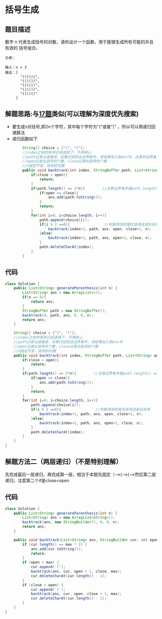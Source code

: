 # 括号生成

## 题目描述
数字 n 代表生成括号的对数，请你设计一个函数，用于能够生成所有可能的并且 有效的 括号组合。
 

    示例：

    输入：n = 3
    输出：[
           "((()))",
           "(()())",
           "(())()",
           "()(())",
           "()()()"
         ]

## 解题思路:与[17题](https://github.com/chenfachen/leetcode/blob/main/%E5%9B%9E%E6%BA%AF%E7%AE%97%E6%B3%95/17.%E7%94%B5%E8%AF%9D%E5%8F%B7%E7%A0%81%E7%9A%84%E5%AD%97%E6%AF%8D%E7%BB%84%E5%90%88.md)类似(可以理解为深度优先搜索)
* 要生成n对括号,即2n个字符，其中每个字符为"("或者")" 。所以可以用递归回溯算法
* 递归函数如下
```java
        String[] choice = {")", "("};
        //index之前的括号已经选择了，不用担心
        //path记录沿途路径，如果已经到达边界条件，将结果加入到ans中，这里的边界条件为index==2*n或者path.length() == 2*n。其中如果此时左括号数量open等于右括号数量，将路径path加入到结果中，否则直接return结束。
        //open记录左括号的个数，close记录右括号的个数
        //n固定不变，括号的对数
        public void backtrack(int index, StringBuffer path, List<String> ans, int open, int close, int n){
            if(close > open){
                return;
            }
            if(path.length() == 2*n){        //注意边界条件是path.length() == 2*n或者index==2*n而不是2*n+1
                if(open == close){
                    ans.add(path.toString());     
                }
                return;
            }
            for(int i=0; i<choice.length; i++){
                path.append(choice[i]);
                if(i % 2 ==0){                //判断添加的是左括号还是右括号
                    backtrack(index+1, path, ans, open, close+1, n);                
                }else{
                    backtrack(index+1, path, ans, open+1, close, n);
                }
                path.deleteCharAt(index);
            }
        }
```

## 代码

```java
class Solution {
    public List<String> generateParenthesis(int n) {
        List<String> ans = new ArrayList<>();
        if(n == 0){
            return ans;
        }
        StringBuffer path = new StringBuffer();
        backtrack(0, path, ans, 0, 0, n);
        return ans;
    }

    String[] choice = {")", "("};
    //index之前的括号已经选择了，不用担心
    //path记录沿途路径，如果已经到达边界条件，将结果加入到ans中
    //open记录左括号的个数，close记录右括号的个数
    //n固定不变，括号的对数
    public void backtrack(int index, StringBuffer path, List<String> ans, int open, int close, int n){
        if(close > open){
            return;
        }
        if(path.length() == 2*n){        //注意边界条件是path.length() == 2*n或者index==2*n而不是2*n+1
            if(open == close){
                ans.add(path.toString());     
            }
            return;
        }
        for(int i=0; i<choice.length; i++){
            path.append(choice[i]);
            if(i % 2 ==0){                //判断添加的是左括号还是右括号
                backtrack(index+1, path, ans, open, close+1, n);                
            }else{
                backtrack(index+1, path, ans, open+1, close, n);
            }
            path.deleteCharAt(index);
        }
    }
}
```

## 解题方法二（两层递归）（不是特别理解）
先完成最后一层递归，再完成第一层，相当于本题先固定（——>(——>(——>然后第二层递归，注意第二个if是close<open

## 代码
```java
class Solution {
    public List<String> generateParenthesis(int n) {
        List<String> ans = new ArrayList<String>();
        backtrack(ans, new StringBuilder(), 0, 0, n);
        return ans;
    }

    public void backtrack(List<String> ans, StringBuilder cur, int open, int close, int max) {
        if (cur.length() == max * 2) {
            ans.add(cur.toString());
            return;
        }
        if (open < max) {
            cur.append('(');
            backtrack(ans, cur, open + 1, close, max);
            cur.deleteCharAt(cur.length() - 1);
        }
        if (close < open) {
            cur.append(')');
            backtrack(ans, cur, open, close + 1, max);
            cur.deleteCharAt(cur.length() - 1);
        }
    }
}
```
